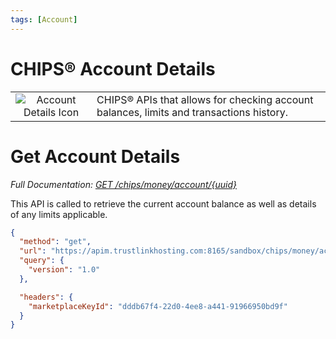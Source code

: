 ```yaml
---
tags: [Account]
---
```


# CHIPS&reg; Account Details

| | |
|:---:|---|
|![Account Details Icon](https://marketplace.trustlinkhosting.com/images/Providers/CHIPS/AccountDetails.png)  | CHIPS&reg; APIs that allows for checking account balances, limits and transactions history.  |

# Get Account Details

*Full Documentation:* [*GET /chips/money/account/{uuid}*](../../reference/sandbox-chips-money/swagger.json/paths/~1accounts~1%7Buuid%7D/get)

This API is called to retrieve the current account balance as well as details of any limits applicable. 

```json http
{
  "method": "get",
  "url": "https://apim.trustlinkhosting.com:8165/sandbox/chips/money/accounts/fbb9f3a7-402f-432d-8293-d3c0f63d3c4d",
  "query": {
    "version": "1.0"
  },

  "headers": {
    "marketplaceKeyId": "dddb67f4-22d0-4ee8-a441-91966950bd9f"
  }
}
```

[api-get-chips-money-account-uuid]: ../../reference/sandbox-chips-money/swagger.json/paths/~1accounts~1%7Buuid%7D/get
